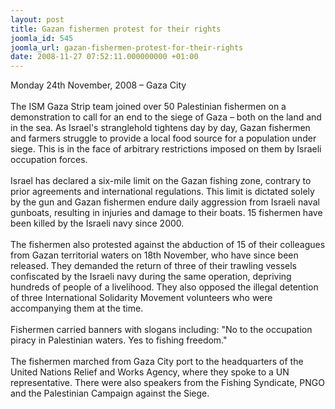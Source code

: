 ```yaml
---
layout: post
title: Gazan fishermen protest for their rights
joomla_id: 545
joomla_url: gazan-fishermen-protest-for-their-rights
date: 2008-11-27 07:52:11.000000000 +01:00
---
```

<p>Monday 24th November, 2008 &ndash; Gaza City<br />&nbsp;<br />The ISM Gaza Strip team joined over 50 Palestinian fishermen on a demonstration to call for an end to the siege of Gaza &ndash; both on the land and in the sea. As Israel's stranglehold tightens day by day, Gazan fishermen and farmers struggle to provide a local food source for a population under siege. This is in the face of arbitrary restrictions imposed on them by Israeli occupation forces.<br />&nbsp;<br />Israel has declared a six-mile limit on the Gazan fishing zone, contrary to prior agreements and international regulations. This limit is dictated solely by the gun and Gazan fishermen endure daily aggression from Israeli naval gunboats, resulting in injuries and damage to their boats. 15 fishermen have been killed by the Israeli navy since 2000.<br />&nbsp;<br />The fishermen also protested against the abduction of 15 of their colleagues from Gazan territorial waters on 18th November, who have since been released. They demanded the return of three of their trawling vessels confiscated by the Israeli navy during the same operation, depriving hundreds of people of a livelihood. They also opposed the illegal detention of three International Solidarity Movement volunteers who were accompanying them at the time.<br />&nbsp;<br />Fishermen carried banners with slogans including: &quot;No to the occupation piracy in Palestinian waters. Yes to fishing freedom.&quot;<br />&nbsp;<br />The fishermen marched from Gaza City port to the headquarters of the United Nations Relief and Works Agency, where they spoke to a UN representative. There were also speakers from the Fishing Syndicate, PNGO and the Palestinian Campaign against the Siege.</p><p><a href=""></a></p>
